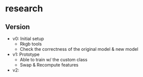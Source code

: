 # research

## Version
- v0: Initial setup
  - Rkgb tools
  - Check the correctness of the original model & new model
- v1: Prototype
  - Able to train w/ the custom class
  - Swap & Recompute features
- v2: 
